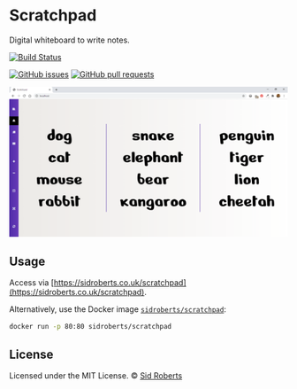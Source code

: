 # Scratchpad

Digital whiteboard to write notes.

[![Build Status](https://img.shields.io/github/workflow/status/SidRoberts/scratchpad/tests/development.svg?style=for-the-badge)](https://github.com/SidRoberts/scratchpad/actions)

[![GitHub issues](https://img.shields.io/github/issues-raw/SidRoberts/scratchpad.svg?style=for-the-badge)](https://github.com/SidRoberts/scratchpad/issues)
[![GitHub pull requests](https://img.shields.io/github/issues-pr-raw/SidRoberts/scratchpad.svg?style=for-the-badge)](https://github.com/SidRoberts/scratchpad/pulls)

![](screenshot.png)

## Usage

Access via [https://sidroberts.co.uk/scratchpad](https://sidroberts.co.uk/scratchpad).

Alternatively, use the Docker image [`sidroberts/scratchpad`](https://hub.docker.com/repository/docker/sidroberts/scratchpad):

```bash
docker run -p 80:80 sidroberts/scratchpad
```

## License

Licensed under the MIT License.
© [Sid Roberts](https://github.com/SidRoberts)
